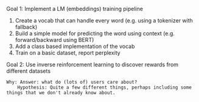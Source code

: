 

Goal 1: Implement a LM (embeddings) training pipeline

1. Create a vocab that can handle every word (e.g. using a tokenizer with fallback)
2. Build a simple model for predicting the word using context (e.g. forward/backward using BERT)
3. Add a class based implementation of the vocab
4. Train on a basic dataset, report perplexity

Goal 2: Use inverse reinforcement learning to discover rewards from different datasets

    Why: Answer: what do (lots of) users care about?
        Hypothesis: Quite a few different things, perhaps including some things that we don't already know about.





